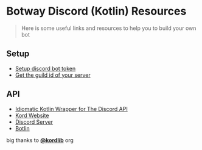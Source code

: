 # Botway Discord (Kotlin) Resources

> Here is some useful links and resources to help you to build your own bot

## Setup

- [Setup discord bot token](https://github.com/abdfnx/botway/discussions/4)
- [Get the guild id of your server](https://github.com/abdfnx/botway/discussions/4#discussioncomment-2653737)

## API

- [Idiomatic Kotlin Wrapper for The Discord API](https://github.com/kordlib/kord)
- [Kord Website](https://kordlib.github.io/kord)
- [Discord Server](https://discord.gg/6jcx5ev)
- [Botlin](https://github.com/abdfnx/botway/tree/main/packages/botlin)

big thanks to [**@kordlib**](https://github.com/kordlib) org
